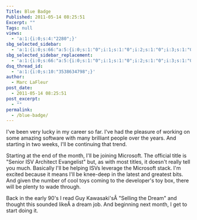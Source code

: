 ```yaml
---
Title: Blue Badge
Published: 2011-05-14 08:25:51
Excerpt: ""
Tags: null
views:
  - 'a:1:{i:0;s:4:"2280";}'
sbg_selected_sidebar:
  - 'a:1:{i:0;s:66:"a:5:{i:0;s:1:"0";i:1;s:1:"0";i:2;s:1:"0";i:3;s:1:"0";i:4;s:1:"0";}";}'
sbg_selected_sidebar_replacement:
  - 'a:1:{i:0;s:66:"a:5:{i:0;s:1:"0";i:1;s:1:"0";i:2;s:1:"0";i:3;s:1:"0";i:4;s:1:"0";}";}'
dsq_thread_id:
  - 'a:1:{i:0;s:10:"3538634798";}'
author:
  - Marc LaFleur
post_date:
  - 2011-05-14 08:25:51
post_excerpt:
  - ""
permalink:
  - /blue-badge/
---
```

I've been very lucky in my career so far. I've had the pleasure of working on some amazing software with many brilliant people over the years. And starting in two weeks, I'll be continuing that trend.

Starting at the end of the month, I'll be joining Microsoft. The official title is "Senior ISV Architect Evangelist" but, as with most titles, it doesn't really tell you much. Basically I'll be helping ISVs leverage the Microsoft stack. I'm excited because it means I'll be knee-deep in the latest and greatest bits. And given the number of cool toys coming to the developer's toy box, there will be plenty to wade through.

Back in the early 90's I read Guy Kawasaki'sÂ "Selling the Dream" and thought this sounded likeÂ a dream job. And beginning next month, I get to start doing it.